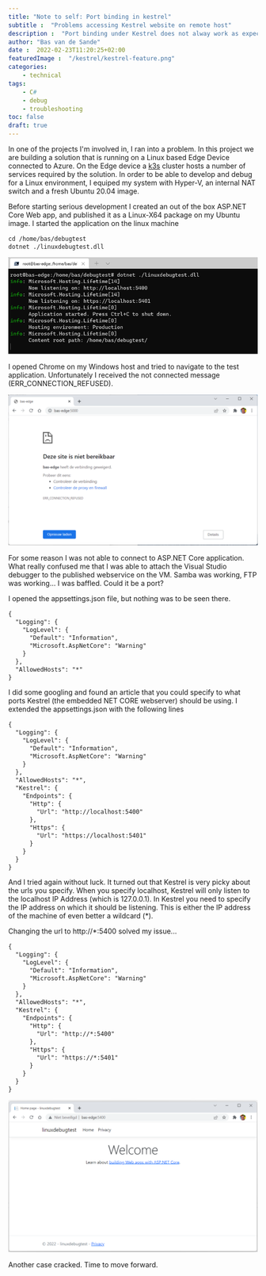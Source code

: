 ```yaml
---
title: "Note to self: Port binding in kestrel"
subtitle :  "Problems accessing Kestrel website on remote host"
description :  "Port binding under Kestrel does not alway work as expected."
author: "Bas van de Sande"
date :  2022-02-23T11:20:25+02:00
featuredImage :  "/kestrel/kestrel-feature.png"
categories: 
    - technical
tags: 
    - C#
    - debug
    - troubleshooting
toc: false
draft: true
---
```

In one of the projects I'm involved in, I ran into a problem.  In this project we are building a solution that is running on a Linux based Edge Device connected to Azure. On the Edge device a [k3s](https://k3s.io/) cluster hosts a number of services required by the solution. In order to be able to develop and debug for a Linux environment, I equiped my system with Hyper-V, an internal NAT switch and a fresh Ubuntu 20.04 image.

Before starting serious development I created an out of the box ASP.NET Core Web app, and published it as a Linux-X64 package on my Ubuntu image. 
I started the application on the linux machine

```
cd /home/bas/debugtest
dotnet ./linuxdebugtest.dll
```

![localhost](/kestrel/kestrel-localhost.png)

I opened Chrome on my Windows host and tried to navigate to the test application. Unfortunately I received the not connected message (ERR_CONNECTION_REFUSED).

![not connected](/kestrel/kestrel-oops.png)

 For some reason I was not able to connect to ASP.NET Core application. What really confused me that I was able to attach the Visual Studio debugger to the published webservice on the VM. Samba was working, FTP was working... I was baffled. Could it be a port?

I opened the appsettings.json file, but nothing was to be seen there. 

```
{
  "Logging": {
    "LogLevel": {
      "Default": "Information",
      "Microsoft.AspNetCore": "Warning"
    }
  },
  "AllowedHosts": "*"
}
```

I did some googling and found an article that you could specify to what ports Kestrel (the embedded NET CORE webserver)  should be using. I extended the appsettings.json with the following lines

```
{
  "Logging": {
    "LogLevel": {
      "Default": "Information",
      "Microsoft.AspNetCore": "Warning"
    }
  },
  "AllowedHosts": "*",
  "Kestrel": {
    "Endpoints": {
      "Http": {
        "Url": "http://localhost:5400"
      },
      "Https": {
        "Url": "https://localhost:5401"
      }
    }
  }
}

```

And I tried again without luck. It turned out that Kestrel is very picky about the urls you specify. When you specify localhost, Kestrel will only listen to the localhost IP Address (which is 127.0.0.1). In Kestrel you need to specify the IP address on which it should be listening. This is either the IP address of the machine of even better a wildcard (*).

Changing the url to  http://*:5400 solved my issue...

```
{
  "Logging": {
    "LogLevel": {
      "Default": "Information",
      "Microsoft.AspNetCore": "Warning"
    }
  },
  "AllowedHosts": "*",
  "Kestrel": {
    "Endpoints": {
      "Http": {
        "Url": "http://*:5400"
      },
      "Https": {
        "Url": "https://*:5401"
      }
    }
  }
}

```

![](/kestrel/kestrel-connected.png)

Another case cracked. Time to move forward.